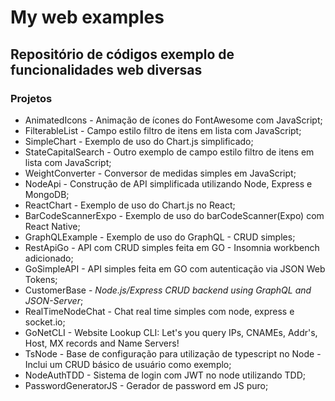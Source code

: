 # My web examples

## Repositório de códigos exemplo de funcionalidades web diversas

### Projetos

- AnimatedIcons - Animação de ícones do FontAwesome com JavaScript;
- FilterableList - Campo estilo filtro de itens em lista com JavaScript;
- SimpleChart - Exemplo de uso do Chart.js simplificado;
- StateCapitalSearch - Outro exemplo de campo estilo filtro de itens em lista com JavaScript;
- WeightConverter - Conversor de medidas simples em JavaScript;
- NodeApi - Construção de API simplificada utilizando Node, Express e MongoDB;
- ReactChart - Exemplo de uso do Chart.js no React;
- BarCodeScannerExpo - Exemplo de uso do barCodeScanner(Expo) com React Native;
- GraphQLExample - Exemplo de uso do GraphQL - CRUD simples;
- RestApiGo - API com CRUD simples feita em GO - Insomnia workbench adicionado;
- GoSimpleAPI - API simples feita em GO com autenticação via JSON Web Tokens;
- CustomerBase - _Node.js/Express CRUD backend using GraphQL and JSON-Server_;
- RealTimeNodeChat - Chat real time simples com node, express e socket.io;
- GoNetCLI - Website Lookup CLI: Let's you query IPs, CNAMEs, Addr's, Host, MX records and Name Servers!
- TsNode - Base de configuração para utilização de typescript no Node - Inclui um CRUD básico de usuário como exemplo;
- NodeAuthTDD - Sistema de login com JWT no node utilizando TDD;
- PasswordGeneratorJS - Gerador de password em JS puro;
